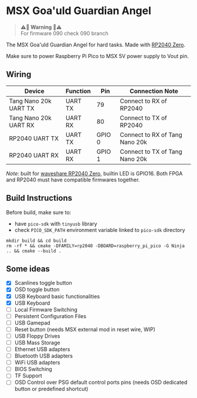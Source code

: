 # MSX Goa'uld Guardian Angel

> **⚠️🚨 Warning 🚨⚠️**  
> For firmware 090 check 090 branch

The MSX Goa'uld Guardian Angel for hard tasks. Made with [RP2040 Zero](https://www.waveshare.com/wiki/RP2040-Zero).

Make sure to power Raspberry Pi Pico to MSX 5V power supply to Vout pin.

## Wiring

| Device                   | Function   | Pin       | Connection Note                  |
|--------------------------|------------|-----------|----------------------------------|
| Tang Nano 20k UART TX    | UART TX    | 79        | Connect to RX of RP2040          |
| Tang Nano 20k UART RX    | UART RX    | 80        | Connect to TX of RP2040          |
| RP2040 UART TX           | UART TX    | GPIO 0    | Connect to RX of Tang Nano 20k   |
| RP2040 UART RX           | UART RX    | GPIO 1    | Connect to TX of Tang Nano 20k   |

*Note*: built for [waveshare RP2040 Zero](https://www.waveshare.com/w/upload/2/2b/RP2040-Zero-details-7.jpg), builtin LED is GPIO16. Both FPGA and RP2040 must have compatible firmwares together.

## Build Instructions

Before build, make sure to:

* have `pico-sdk` with `tinyusb` library
* check `PICO_SDK_PATH` environment variable linked to `pico-sdk` directory

```
mkdir build && cd build
rm -rf * && cmake -DFAMILY=rp2040 -DBOARD=raspberry_pi_pico -G Ninja .. && cmake --build .
```

## Some ideas

- [x] Scanlines toggle button
- [x] OSD toggle button
- [x] USB Keyboard basic functionalities
- [x] USB Keyboard
- [ ] Local Firmware Switching
- [ ] Persistent Configuration Files
- [ ] USB Gamepad
- [ ] Reset button (needs MSX external mod in reset wire, WIP)
- [ ] USB Floppy Drives
- [ ] USB Mass Storage
- [ ] Ethernet USB adapters
- [ ] Bluetooth USB adapters
- [ ] WiFi USB adapters
- [ ] BIOS Switching
- [ ] TF Support
- [ ] OSD Control over PSG default control ports pins (needs OSD dedicated button or predefined shortcut)
